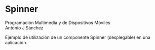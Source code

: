 # Spinner
Programación Multimedia y de Dispositivos Móviles<br/>
Antonio J.Sánchez

Ejemplo de utilización de un componente Spinner (desplegable) en una aplicación.
